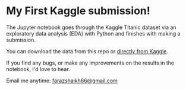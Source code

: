 # My First Kaggle submission!

The Jupyter notebook goes through the Kaggle Titanic dataset via an exploratory data analysis (EDA) with Python and finishes with making a submission.

You can download the data from this repo or [directly from Kaggle](https://www.kaggle.com/c/titanic).

If you find any bugs, or make any improvements on the results in the notebook, I'd love to hear. 

Email me anytime: farazshaikh66@gmail.com


